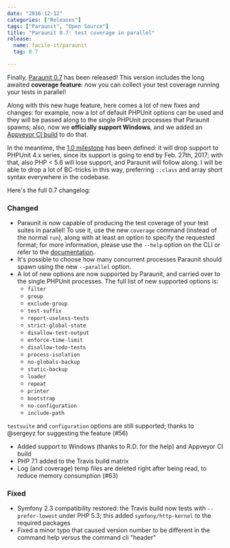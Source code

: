 ```yaml
---
date: "2016-12-12"
categories: ["Releases"]
tags: ["Paraunit", "Open Source"]
title: "Paraunit 0.7: test coverage in parallel"
release:
  name: facile-it/paraunit
  tag: 0.7

---
```


Finally, [Paraunit 0.7](https://github.com/facile-it/paraunit/releases/tag/0.7) has been released! 
This version includes the long awaited **coverage feature**: now you can collect your test coverage running your tests 
in parallel!
 
Along with this new huge feature, here comes a lot of new fixes and changes: for example, now a lot of default PHPUnit
options can be used and they will be passed along to the single PHPUnit processes that Paraunit spawns; also, now we 
**officially support Windows**, and we added an [Appveyor CI build](https://ci.appveyor.com/project/Jean85/paraunit) to 
do that. 
<!--more-->

In the meantime, the [1.0 milestone](https://github.com/facile-it/paraunit/milestone/4) has been defined: it will drop 
support to PHPUnit 4.x series, since its support is going to end by Feb. 27th, 2017; with that, also PHP < 5.6 will lose
support, and Paraunit will follow along. I will be able to drop a lot of BC-tricks in this way, preferring `::class` 
and array short syntax everywhere in the codebase.

Here's the full 0.7 changelog:

### Changed

* Paraunit is now capable of producing the test coverage of your test suites in parallel! To use it, use the new 
 `coverage` command (instead of the normal `run`), along with at least an option to specify the requested format; for
 more information, please use the `--help` option on the CLI or refer to the [documentation](http://engineering.facile.it/paraunit/documentation/).
* It's possible to choose how many concurrent processes Paraunit should spawn using the new `--parallel` option.
* A lot of new options are now supported by Paraunit, and carried over to the single PHPUnit processes. The full list of
 new supported options is:
  * `filter`
  * `group`
  * `exclude-group`
  * `test-suffix`
  * `report-useless-tests`
  * `strict-global-state`
  * `disallow-test-output`
  * `enforce-time-limit`
  * `disallow-todo-tests`
  * `process-isolation`
  * `no-globals-backup`
  * `static-backup`
  * `loader`
  * `repeat`
  * `printer`
  * `bootstrap`
  * `no-configuration`
  * `include-path`
  
 `testsuite` and `configuration` options are still supported; thanks to @sergeyz for suggesting the feature (#56)
* Added support to Windows (thanks to R.D. for the help) and Appveyor CI build
* PHP 7.1 added to the Travis build matrix
* Log (and coverage) temp files are deleted right after being read, to reduce memory consumption (#63)

### Fixed

* Symfony 2.3 compatibility restored: the Travis build now tests with `--prefer-lowest` under PHP 5.3; this added 
  `symfony/http-kernel` to the required packages
* Fixed a minor typo that caused version number to be different in the command help versus the command cli "header"
